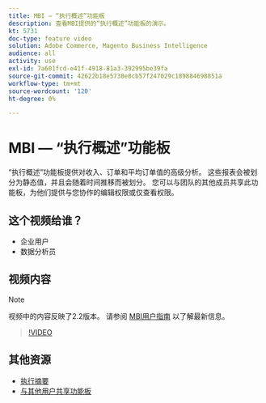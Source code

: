 ```yaml
---
title: MBI — “执行概述”功能板
description: 查看MBI提供的“执行概述”功能板的演示。
kt: 5731
doc-type: feature video
solution: Adobe Commerce, Magento Business Intelligence
audience: all
activity: use
exl-id: 7a601fcd-e41f-4918-81a3-392995be39fa
source-git-commit: 42622b18e5738e8cb57f247029c189884698851a
workflow-type: tm+mt
source-wordcount: '120'
ht-degree: 0%

---
```


# MBI — “执行概述”功能板

“执行概述”功能板提供对收入、订单和平均订单值的高级分析。 这些报表会被划分为静态值，并且会随着时间推移而被划分。 您可以与团队的其他成员共享此功能板，为他们提供与您协作的编辑权限或仅查看权限。

## 这个视频给谁？

- 企业用户
- 数据分析员

## 视频内容

>[!NOTE]
>
>视频中的内容反映了2.2版本。 请参阅 [MBI用户指南](https://docs.magento.com/mbi/) 以了解最新信息。

>[!VIDEO](https://video.tv.adobe.com/v/35986?quality=12&learn=on)

## 其他资源

- [执行摘要](https://docs.magento.com/mbi/data-user/dashboards/dashboards-pro.html#executive-summary-guest-checkout-allowed)
- [与其他用户共享功能板](https://docs.magento.com/mbi/data-user/dashboards/share-dashboard-with-users.html)
